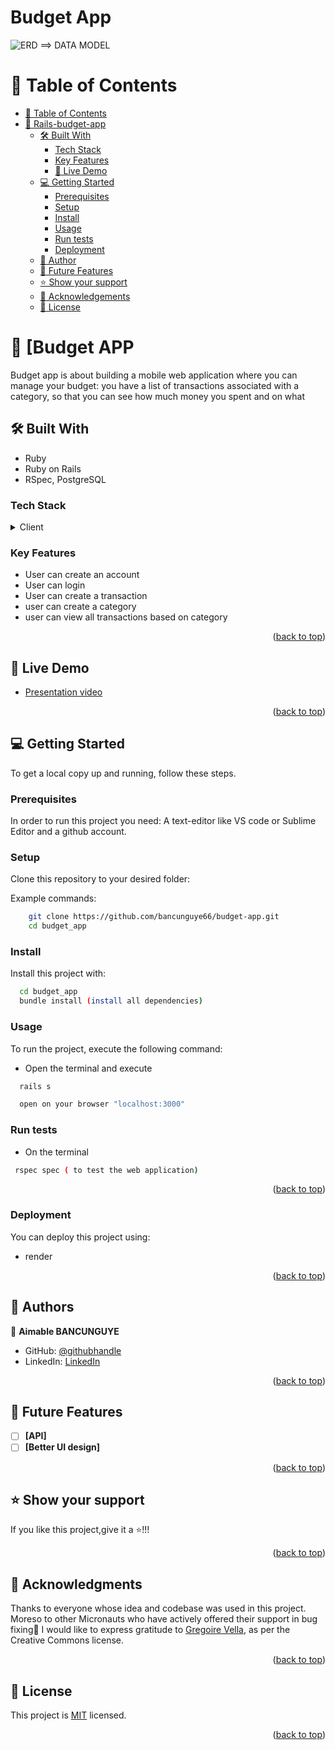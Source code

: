 # Budget App
![ERD ==> DATA MODEL](image.png)
# 📗 Table of Contents

- [📗 Table of Contents](#-table-of-contents)
- [📖 Rails-budget-app](#-Rails-budget-app-)
  - [🛠 Built With ](#-built-with-)
    - [Tech Stack ](#tech-stack-)
    - [Key Features ](#key-features-)
    - [🚀 Live Demo](#live-demo)
  - [💻 Getting Started ](#-getting-started-)
    - [Prerequisites](#prerequisites)
    - [Setup](#setup)
    - [Install](#install)
    - [Usage ](#usage)
    - [Run tests](#run-tests)
    - [Deployment](#deployment-)
  - [👥 Author ](#-author-)
  - [🔭 Future Features ](#-future-features-)
  - [⭐️ Show your support ](#️-show-your-support-)
  - [🙏 Acknowledgements](#acknowledgements)
  - [📝 License ](#-license-)



# 📖 [Budget APP <a name="about-project"></a>

 Budget app is about building a mobile web application where you can manage your budget: you have a list of transactions associated with a category, so that you can see how much money you spent and on what

## 🛠 Built With <a name="built-with"></a>
- Ruby
- Ruby on Rails
- RSpec, PostgreSQL

### Tech Stack <a name="tech-stack"></a>

<details>
  <summary>Client</summary>
  <ul>
    <li>RUBY</li>
    <li>RAILS</li>
  </ul>
</details>


### Key Features <a name="key-features"></a>
- User can create an account
- User can login
- User can create a transaction
- user can create a category
- user can view all transactions based on category

<p align="right">(<a href="#readme-top">back to top</a>)</p>

## 🚀 Live Demo <a name="live-demo" ></a>

<!-- - [Live Demo]() -->

- [Presentation video](https://www.loom.com/share/a8c258f3a9df473c8ff41e6173bfb3be)

<p align="right">(<a href="#readme-top">back to top</a>)</p>

## 💻 Getting Started <a name="getting-started"></a>

To get a local copy up and running, follow these steps.

### Prerequisites

In order to run this project you need:
A text-editor like VS code or Sublime Editor and a github account.

### Setup

Clone this repository to your desired folder:

Example commands:

```sh
    git clone https://github.com/bancunguye66/budget-app.git
    cd budget_app

```

### Install

Install this project with:

```sh
  cd budget_app
  bundle install (install all dependencies)
```

### Usage <a name="usage"></a>

To run the project, execute the following command:

- Open the terminal and execute

```sh
  rails s
```
```sh
  open on your browser "localhost:3000"
```

### Run tests

- On the terminal

```sh
 rspec spec ( to test the web application)
```

<p align="right">(<a href="#readme-top">back to top</a>)</p>

### Deployment <a name="triangular_flag_on_post-deployment"></a>

You can deploy this project using:

- render

<p align="right">(<a href="#readme-top">back to top</a>)</p>



## 👥 Authors <a name="authors"></a>

👤 **Aimable BANCUNGUYE**

- GitHub: [@githubhandle](https://github.com/bancunguye66)
- LinkedIn: [LinkedIn](https://www.linkedin.com/in/aimable-bancunguye/)

<p align="right">(<a href="#readme-top">back to top</a>)</p>

## 🔭 Future Features <a name="future-features"></a>

- [ ] **[API]**
- [ ] **[Better UI design]**

<p align="right">(<a href="#readme-top">back to top</a>)</p>


## ⭐️ Show your support <a name="support"></a>

If you like this project,give it a ⭐️!!!

<p align="right">(<a href="#readme-top">back to top</a>)</p>

## 🙏 Acknowledgments <a name="acknowledgements"></a>

Thanks to everyone whose idea and codebase was used in this project. Moreso to other Micronauts who have actively offered their support in bug fixing🙏
I would like to express gratitude to [Gregoire Vella](https://www.behance.net/gregoirevella), as per the Creative Commons license.

<p align="right">(<a href="#readme-top">back to top</a>)</p>


## 📝 License <a name="license"></a>

This project is [MIT](./LICENSE) licensed.

<p align="right">(<a href="#readme-top">back to top</a>)</p>
